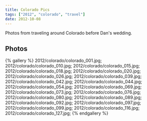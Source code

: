 ```yaml
---
title: Colorado Pics
tags: ["2012", "colorado", "travel"]
date: 2012-10-08
---
```

Photos from traveling around Colorado before Dan's wedding.
<br>

<h2>Photos</h2>
{% gallery %} 
2012/colorado/colorado_001.jpg;
2012/colorado/colorado_010.jpg;
2012/colorado/colorado_015.jpg;
2012/colorado/colorado_018.jpg;
2012/colorado/colorado_020.jpg;
2012/colorado/colorado_026.jpg;
2012/colorado/colorado_039.jpg;
2012/colorado/colorado_042.jpg;
2012/colorado/colorado_044.jpg;
2012/colorado/colorado_054.jpg;
2012/colorado/colorado_069.jpg;
2012/colorado/colorado_073.jpg;
2012/colorado/colorado_076.jpg;
2012/colorado/colorado_080.jpg;
2012/colorado/colorado_089.jpg;
2012/colorado/colorado_092.jpg;
2012/colorado/colorado_097.jpg;
2012/colorado/colorado_099.jpg;
2012/colorado/colorado_116.jpg;
2012/colorado/colorado_127.jpg;
{% endgallery %}
